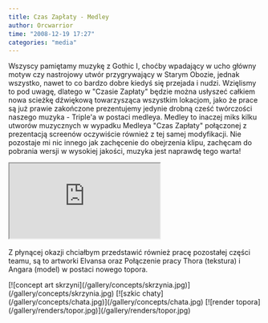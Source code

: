 ```yaml
---
title: Czas Zapłaty - Medley
author: Orcwarrior
time: "2008-12-19 17:27"
categories: "media"
---
```


Wszyscy pamiętamy muzykę z Gothic I, choćby wpadający w ucho główny motyw czy nastrojowy utwór przygrywający w Starym Obozie, jednak wszystko, nawet to co bardzo dobre kiedyś się przejada i nudzi. Wzięlismy to pod uwagę, dlatego w "Czasie Zapłaty" będzie można usłyszeć całkiem nowa scieżkę dźwiękową towarzysząca wszystkim lokacjom, jako że prace są już prawie zakończone prezentujemy jedynie drobną cześć twórczości naszego muzyka - Triple'a w postaci medleya. Medley to inaczej miks kilku utworów muzycznych w wypadku Medleya "Czas Zapłaty" połączonej z prezentacją screenów oczywiście również z tej samej modyfikacji. Nie pozostaje mi nic innego jak zachęcenie do obejrzenia klipu, zachęcam do pobrania wersji w wysokiej jakości, muzyka jest naprawdę tego warta!

<iframe class="video" src="https://www.youtube.com/embed/dyODmS1GTck" allowfullscreen></iframe>

Z płynącej okazji chciałbym przedstawić również pracę pozostałej części teamu, są to artworki Elvansa oraz Połączenie pracy Thora (tekstura) i Angara (model) w postaci nowego topora.

<div class="gallery" markdown="1">
[![concept art skrzyni](/gallery/concepts/skrzynia.jpg)](/gallery/concepts/skrzynia.jpg)
[![szkic chaty](/gallery/concepts/chata.jpg)](/gallery/concepts/chata.jpg)
[![render topora](/gallery/renders/topor.jpg)](/gallery/renders/topor.jpg)
</div>